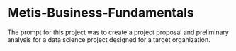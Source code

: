 # Metis-Business-Fundamentals

The prompt for this project was to create a project proposal and preliminary analysis for a data science project designed for a target organization. 
